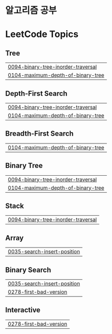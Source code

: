 # 알고리즘 공부

<!---LeetCode Topics Start-->
# LeetCode Topics
## Tree
|  |
| ------- |
| [0094-binary-tree-inorder-traversal](https://github.com/garudanish/algorithm/tree/master/0094-binary-tree-inorder-traversal) |
| [0104-maximum-depth-of-binary-tree](https://github.com/garudanish/algorithm/tree/master/0104-maximum-depth-of-binary-tree) |
## Depth-First Search
|  |
| ------- |
| [0094-binary-tree-inorder-traversal](https://github.com/garudanish/algorithm/tree/master/0094-binary-tree-inorder-traversal) |
| [0104-maximum-depth-of-binary-tree](https://github.com/garudanish/algorithm/tree/master/0104-maximum-depth-of-binary-tree) |
## Breadth-First Search
|  |
| ------- |
| [0104-maximum-depth-of-binary-tree](https://github.com/garudanish/algorithm/tree/master/0104-maximum-depth-of-binary-tree) |
## Binary Tree
|  |
| ------- |
| [0094-binary-tree-inorder-traversal](https://github.com/garudanish/algorithm/tree/master/0094-binary-tree-inorder-traversal) |
| [0104-maximum-depth-of-binary-tree](https://github.com/garudanish/algorithm/tree/master/0104-maximum-depth-of-binary-tree) |
## Stack
|  |
| ------- |
| [0094-binary-tree-inorder-traversal](https://github.com/garudanish/algorithm/tree/master/0094-binary-tree-inorder-traversal) |
## Array
|  |
| ------- |
| [0035-search-insert-position](https://github.com/garudanish/algorithm/tree/master/0035-search-insert-position) |
## Binary Search
|  |
| ------- |
| [0035-search-insert-position](https://github.com/garudanish/algorithm/tree/master/0035-search-insert-position) |
| [0278-first-bad-version](https://github.com/garudanish/algorithm/tree/master/0278-first-bad-version) |
## Interactive
|  |
| ------- |
| [0278-first-bad-version](https://github.com/garudanish/algorithm/tree/master/0278-first-bad-version) |
<!---LeetCode Topics End-->